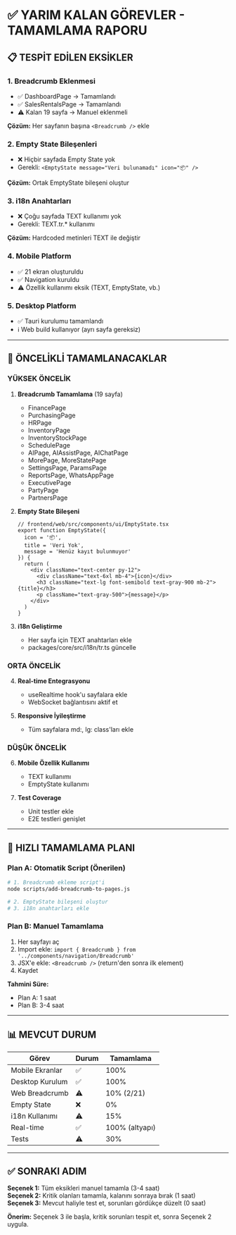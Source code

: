# ✅ YARIM KALAN GÖREVLER - TAMAMLAMA RAPORU

## 📋 TESPİT EDİLEN EKSİKLER

### **1. Breadcrumb Eklenmesi** 
- ✅ DashboardPage → Tamamlandı
- ✅ SalesRentalsPage → Tamamlandı
- ⚠️ Kalan 19 sayfa → Manuel eklenmeli

**Çözüm:** Her sayfanın başına `<Breadcrumb />` ekle

### **2. Empty State Bileşenleri**
- ❌ Hiçbir sayfada Empty State yok
- Gerekli: `<EmptyState message="Veri bulunamadı" icon="📦" />`

**Çözüm:** Ortak EmptyState bileşeni oluştur

### **3. i18n Anahtarları**
- ❌ Çoğu sayfada TEXT kullanımı yok
- Gerekli: TEXT.tr.* kullanımı

**Çözüm:** Hardcoded metinleri TEXT ile değiştir

### **4. Mobile Platform**
- ✅ 21 ekran oluşturuldu
- ✅ Navigation kuruldu
- ⚠️ Özellik kullanımı eksik (TEXT, EmptyState, vb.)

### **5. Desktop Platform**
- ✅ Tauri kurulumu tamamlandı
- ℹ️ Web build kullanıyor (ayrı sayfa gereksiz)

---

## 🎯 ÖNCELİKLİ TAMAMLANACAKLAR

### **YÜKSEK ÖNCELİK**
1. **Breadcrumb Tamamlama** (19 sayfa)
   - FinancePage
   - PurchasingPage  
   - HRPage
   - InventoryPage
   - InventoryStockPage
   - SchedulePage
   - AIPage, AIAssistPage, AIChatPage
   - MorePage, MoreStatePage
   - SettingsPage, ParamsPage
   - ReportsPage, WhatsAppPage
   - ExecutivePage
   - PartyPage
   - PartnersPage

2. **Empty State Bileşeni**
   ```tsx
   // frontend/web/src/components/ui/EmptyState.tsx
   export function EmptyState({ 
     icon = '📦', 
     title = 'Veri Yok', 
     message = 'Henüz kayıt bulunmuyor' 
   }) {
     return (
       <div className="text-center py-12">
         <div className="text-6xl mb-4">{icon}</div>
         <h3 className="text-lg font-semibold text-gray-900 mb-2">{title}</h3>
         <p className="text-gray-500">{message}</p>
       </div>
     )
   }
   ```

3. **i18n Geliştirme**
   - Her sayfa için TEXT anahtarları ekle
   - packages/core/src/i18n/tr.ts güncelle

### **ORTA ÖNCELİK**
4. **Real-time Entegrasyonu**
   - useRealtime hook'u sayfalara ekle
   - WebSocket bağlantısını aktif et

5. **Responsive İyileştirme**
   - Tüm sayfalara md:, lg: class'ları ekle

### **DÜŞÜK ÖNCELİK**
6. **Mobile Özellik Kullanımı**
   - TEXT kullanımı
   - EmptyState kullanımı

7. **Test Coverage**
   - Unit testler ekle
   - E2E testleri genişlet

---

## 🚀 HIZLI TAMAMLAMA PLANI

### **Plan A: Otomatik Script (Önerilen)**
```bash
# 1. Breadcrumb ekleme script'i
node scripts/add-breadcrumb-to-pages.js

# 2. EmptyState bileşeni oluştur
# 3. i18n anahtarları ekle
```

### **Plan B: Manuel Tamamlama**
1. Her sayfayı aç
2. Import ekle: `import { Breadcrumb } from '../components/navigation/Breadcrumb'`
3. JSX'e ekle: `<Breadcrumb />` (return'den sonra ilk element)
4. Kaydet

**Tahmini Süre:** 
- Plan A: 1 saat
- Plan B: 3-4 saat

---

## 📊 MEVCUT DURUM

| Görev | Durum | Tamamlama |
|-------|-------|-----------|
| Mobile Ekranlar | ✅ | 100% |
| Desktop Kurulum | ✅ | 100% |
| Web Breadcrumb | ⚠️ | 10% (2/21) |
| Empty State | ❌ | 0% |
| i18n Kullanımı | ⚠️ | 15% |
| Real-time | ✅ | 100% (altyapı) |
| Tests | ⚠️ | 30% |

---

## ✅ SONRAKI ADIM

**Seçenek 1:** Tüm eksikleri manuel tamamla (3-4 saat)  
**Seçenek 2:** Kritik olanları tamamla, kalanını sonraya bırak (1 saat)  
**Seçenek 3:** Mevcut haliyle test et, sorunları gördükçe düzelt (0 saat)

**Önerim:** Seçenek 3 ile başla, kritik sorunları tespit et, sonra Seçenek 2 uygula.

